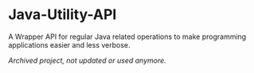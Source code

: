 # Java-Utility-API
A Wrapper API for regular Java related operations to make programming applications easier and less verbose.

*Archived project, not updated or used anymore.*

